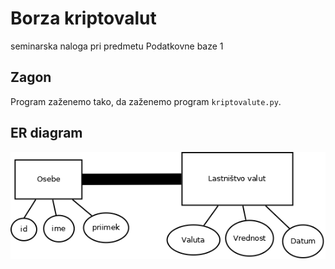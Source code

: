 # Borza kriptovalut

seminarska naloga pri predmetu Podatkovne baze 1

## Zagon

Program zaženemo tako, da zaženemo program `kriptovalute.py`.

## ER diagram

![ER diagram](valute.png)
